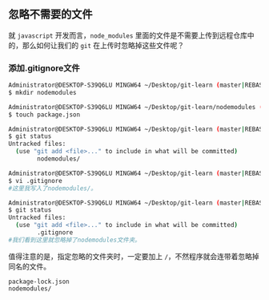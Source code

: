 ## 忽略不需要的文件

就 `javascript` 开发而言，`node_modules` 里面的文件是不需要上传到远程仓库中的，那么如何让我们的 `git` 在上传时忽略掉这些文件呢？

### 添加.gitignore文件

```bash
Administrator@DESKTOP-S39Q6LU MINGW64 ~/Desktop/git-learn (master|REBASE-i)
$ mkdir nodemodules

Administrator@DESKTOP-S39Q6LU MINGW64 ~/Desktop/git-learn/nodemodules (master|REBASE-i)
$ touch package.json

Administrator@DESKTOP-S39Q6LU MINGW64 ~/Desktop/git-learn (master|REBASE-i)
$ git status
Untracked files:
  (use "git add <file>..." to include in what will be committed)
        nodemodules/

Administrator@DESKTOP-S39Q6LU MINGW64 ~/Desktop/git-learn (master|REBASE-i)
$ vi .gitignore
#这里我写入了nodemodules/。

Administrator@DESKTOP-S39Q6LU MINGW64 ~/Desktop/git-learn (master|REBASE-i)
$ git status
Untracked files:
  (use "git add <file>..." to include in what will be committed)
        .gitignore
#我们看到这里就忽略掉了nodemodules文件夹。
```

值得注意的是，指定忽略的文件夹时，一定要加上 `/`，不然程序就会连带着忽略掉同名的文件。

```gitignore
package-lock.json
nodemodules/
```

